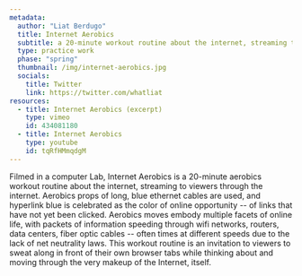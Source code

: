 ```yaml
---
metadata:
  author: "Liat Berdugo"
  title: Internet Aerobics
  subtitle: a 20-minute workout routine about the internet, streaming to you through the internet
  type: practice work
  phase: "spring"
  thumbnail: /img/internet-aerobics.jpg
  socials:
    title: Twitter
    link: https://twitter.com/whatliat
resources:
  - title: Internet Aerobics (excerpt)
    type: vimeo
    id: 434081180
  - title: Internet Aerobics
    type: youtube
    id: tqRfHMmqdgM
---
```


Filmed in a computer Lab, Internet Aerobics is a 20-minute aerobics workout routine about the internet, streaming to viewers through the internet. Aerobics props of long, blue ethernet cables are used, and hyperlink blue is celebrated as the color of online opportunity -- of links that have not yet been clicked. Aerobics moves embody multiple facets of online life, with packets of information speeding through wifi networks, routers, data centers, fiber optic cables -- often times at different speeds due to the lack of net neutrality laws. This workout routine is an invitation to viewers to sweat along in front of their own browser tabs while thinking about and moving through the very makeup of the Internet, itself.
